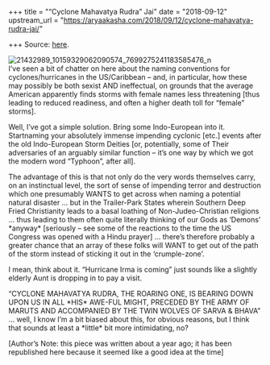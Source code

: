 +++
title = "“Cyclone Mahavatya Rudra” Jai"
date = "2018-09-12"
upstream_url = "https://aryaakasha.com/2018/09/12/cyclone-mahavatya-rudra-jai/"

+++
Source: [here](https://aryaakasha.com/2018/09/12/cyclone-mahavatya-rudra-jai/).

![21432989_10159329062090574_7699275241183585476_n](https://aryaakasha.files.wordpress.com/2018/09/21432989_10159329062090574_7699275241183585476_n.jpg?w=676)  
I’ve seen a bit of chatter on here about the naming conventions for
cyclones/hurricanes in the US/Caribbean – and, in particular, how these
may possibly be both sexist AND ineffectual, on grounds that the average
American apparently finds storms with female names less threatening
\[thus leading to reduced readiness, and often a higher death toll for
“female” storms\].

Well, I’ve got a simple solution. Bring some Indo-European into it.
Startnaming your absolutely immense impending cyclonic \[etc.\] events
after the old Indo-European Storm Deities \[or, potentially, some of
Their adversaries of an arguably similar function – it’s one way by
which we got the modern word “Typhoon”, after all\].

The advantage of this is that not only do the very words themselves
carry, on an instinctual level, the sort of sense of impending terror
and destruction which one presumably WANTS to get across when naming a
potential natural disaster … but in the Trailer-Park States wherein
Southern Deep Fried Christianity leads to a basal loathing of
Non-Judeo-Christian religions … thus leading to them often quite
literally thinking of our Gods as ‘Demons’ \*anyway\* \[seriously – see
some of the reactions to the time the US Congress was opened with a
Hindu prayer\] … there’s therefore probably a greater chance that an
array of these folks will WANT to get out of the path of the storm
instead of sticking it out in the ‘crumple-zone’.

I mean, think about it. “Hurricane Irma is coming” just sounds like a
slightly elderly Aunt is dropping in to pay a visit.

“CYCLONE MAHAVATYA RUDRA, THE ROARING ONE, IS BEARING DOWN UPON US IN
ALL \*HIS\* AWE-FUL MIGHT, PRECEDED BY THE ARMY OF MARUTS AND
ACCOMPANIED BY THE TWIN WOLVES OF SARVA & BHAVA” … well, I know I’m a
bit biased about this, for obvious reasons, but I think that sounds at
least a \*little\* bit more intimidating, no?

\[Author’s Note: this piece was written about a year ago; it has been
republished here because it seemed like a good idea at the time\]

